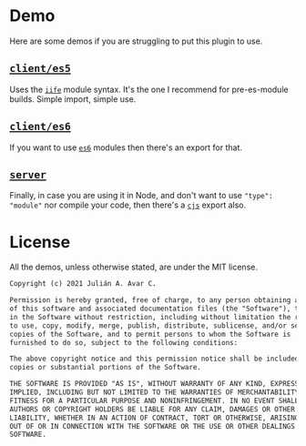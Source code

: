 # Demo

Here are some demos if you are struggling to put this plugin to use.

## [`client/es5`](client/es5/index.html)

Uses the [`iife`](../dist/iife/lox.js) module syntax. It's the one I recommend for pre-es-module builds. Simple import, simple use.

## [`client/es6`](client/es6/main.js)

If you want to use [`es6`](../dist/es/lox.js) modules then there's an export for that.

## [`server`](server/src/app.js)

Finally, in case you are using it in Node, and don't want to use `"type": "module"` nor compile your code, then there's a [`cjs`](../dist/cjs/lox.js) export also.

# License

All the demos, unless otherwise stated, are under the MIT license.

```txt
Copyright (c) 2021 Julián A. Avar C.

Permission is hereby granted, free of charge, to any person obtaining a copy
of this software and associated documentation files (the "Software"), to deal
in the Software without restriction, including without limitation the rights
to use, copy, modify, merge, publish, distribute, sublicense, and/or sell
copies of the Software, and to permit persons to whom the Software is
furnished to do so, subject to the following conditions:

The above copyright notice and this permission notice shall be included in all
copies or substantial portions of the Software.

THE SOFTWARE IS PROVIDED "AS IS", WITHOUT WARRANTY OF ANY KIND, EXPRESS OR
IMPLIED, INCLUDING BUT NOT LIMITED TO THE WARRANTIES OF MERCHANTABILITY,
FITNESS FOR A PARTICULAR PURPOSE AND NONINFRINGEMENT. IN NO EVENT SHALL THE
AUTHORS OR COPYRIGHT HOLDERS BE LIABLE FOR ANY CLAIM, DAMAGES OR OTHER
LIABILITY, WHETHER IN AN ACTION OF CONTRACT, TORT OR OTHERWISE, ARISING FROM,
OUT OF OR IN CONNECTION WITH THE SOFTWARE OR THE USE OR OTHER DEALINGS IN THE
SOFTWARE.
